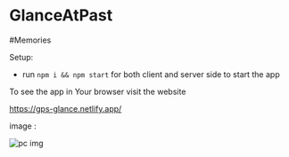 # GlanceAtPast

#Memories


Setup:
- run ```npm i && npm start``` for both client and server side to start the app


To see the app in Your browser visit the website

https://gps-glance.netlify.app/


image : 

![pc img](https://user-images.githubusercontent.com/112298797/201332875-0e53eae3-b725-4ee8-b797-86eacc381aaa.png)

